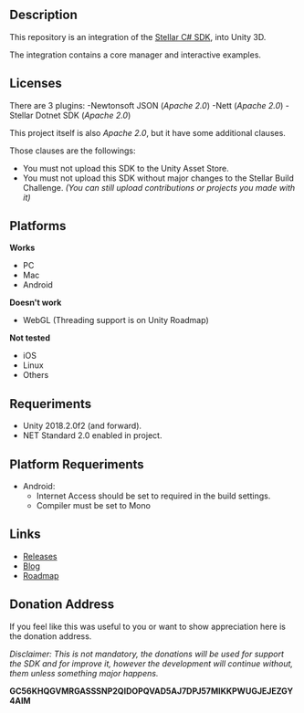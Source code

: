 Description
-
This repository is an integration of the [Stellar C# SDK](https://github.com/elucidsoft/dotnet-stellar-sdk), into Unity 3D.

The integration contains a core manager and interactive examples.
  
Licenses
-
There are 3 plugins:
 -Newtonsoft JSON (*Apache 2.0*)
 -Nett (*Apache 2.0*)
 -Stellar Dotnet SDK (*Apache 2.0*)

This project itself is also *Apache 2.0*, but it have some additional clauses.

Those clauses are the followings:
- You must not upload this SDK to the Unity Asset Store.
- You must not upload this SDK without major changes to the Stellar Build Challenge. 
*(You can still upload contributions or projects you made with it)*
  
Platforms
-
**Works**
- PC  
- Mac  
- Android

**Doesn't work**
 - WebGL (Threading support is on Unity Roadmap)

**Not tested**
- iOS
- Linux
- Others

Requeriments
-
- Unity 2018.2.0f2 (and forward).
- NET Standard 2.0 enabled in project.

Platform Requeriments
-
- Android:  
  - Internet Access should be set to required in the build settings.  
  - Compiler must be set to Mono
  
Links
-
- [Releases](https://github.com/Kirbyrawr/stellar-unity/releases)
- [Blog](https://stellaru.wordpress.com)
- [Roadmap](https://trello.com/b/z6cGpmi1/ustellar)

Donation Address
-
If you feel like this was useful to you or want to show appreciation here is the donation address.

*Disclaimer: This is not mandatory, the donations will be used for support the SDK and for improve it, however the development will continue without, them unless something major happens.*

**GC56KHQGVMRGASSSNP2QIDOPQVAD5AJ7DPJ57MIKKPWUGJEJEZGY4AIM**

